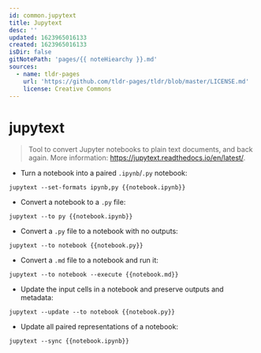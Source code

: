 ```yaml
---
id: common.jupytext
title: Jupytext
desc: ''
updated: 1623965016133
created: 1623965016133
isDir: false
gitNotePath: 'pages/{{ noteHiearchy }}.md'
sources:
  - name: tldr-pages
    url: 'https://github.com/tldr-pages/tldr/blob/master/LICENSE.md'
    license: Creative Commons
---
```

# jupytext

> Tool to convert Jupyter notebooks to plain text documents, and back again.
> More information: <https://jupytext.readthedocs.io/en/latest/>.

- Turn a notebook into a paired `.ipynb`/`.py` notebook:

`jupytext --set-formats ipynb,py {{notebook.ipynb}}`

- Convert a notebook to a `.py` file:

`jupytext --to py {{notebook.ipynb}}`

- Convert a `.py` file to a notebook with no outputs:

`jupytext --to notebook {{notebook.py}}`

- Convert a `.md` file to a notebook and run it:

`jupytext --to notebook --execute {{notebook.md}}`

- Update the input cells in a notebook and preserve outputs and metadata:

`jupytext --update --to notebook {{notebook.py}}`

- Update all paired representations of a notebook:

`jupytext --sync {{notebook.ipynb}}`

